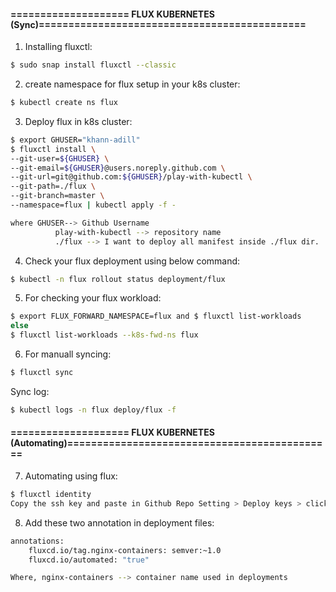 #### ==================== FLUX KUBERNETES (Sync)=============================================

1. Installing fluxctl:
```sh
$ sudo snap install fluxctl --classic
```

2. create namespace for flux setup in your k8s cluster:
```sh
$ kubectl create ns flux
```

3. Deploy flux in k8s cluster:
```sh
$ export GHUSER="khann-adill"
$ fluxctl install \
--git-user=${GHUSER} \
--git-email=${GHUSER}@users.noreply.github.com \
--git-url=git@github.com:${GHUSER}/play-with-kubectl \
--git-path=./flux \
--git-branch=master \
--namespace=flux | kubectl apply -f -

where GHUSER--> Github Username
          play-with-kubectl --> repository name
          ./flux --> I want to deploy all manifest inside ./flux dir.
```
4. Check your flux deployment using below command:
```sh
$ kubectl -n flux rollout status deployment/flux
```

5. For checking your flux workload:
```sh
$ export FLUX_FORWARD_NAMESPACE=flux and $ fluxctl list-workloads
else
$ fluxctl list-workloads --k8s-fwd-ns flux
```
6. For manuall syncing:
```sh
$ fluxctl sync 
```
Sync log:
```sh
$ kubectl logs -n flux deploy/flux -f
```
#### ==================== FLUX KUBERNETES (Automating)=============================================
7. Automating using flux:
```sh
$ fluxctl identity
Copy the ssh key and paste in Github Repo Setting > Deploy keys > click on Add deploy key > Add here with write persmissions.
```
8. Add these two annotation in deployment files:
```sh
annotations:
    fluxcd.io/tag.nginx-containers: semver:~1.0
    fluxcd.io/automated: "true"

Where, nginx-containers --> container name used in deployments
```
